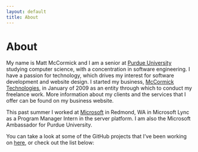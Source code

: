 ```yaml
---
layout: default
title: About
---
```


# About

My name is Matt McCormick and I am a senior at [Purdue University](http://www.purdue.edu) studying computer science, with a concentration in software engineering. I have a passion for technology, which drives my interest for software development and website design. I started my business, [McCormick Technologies](http://www.mccormicktechnologies.com), in January of 2009 as an entity through which to conduct my freelance work. More information about my clients and the services that I offer can be found on my business website.

This past summer I worked at [Microsoft](http://www.microsoft.com) in Redmond, WA in Microsoft Lync as a Program Manager Intern in the server platform. I am also the Microsoft Ambassador for Purdue University.

You can take a look at some of the GitHub projects that I’ve been working on [here](https://www.github.com/mbmccormick), or check out the list below: